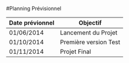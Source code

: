#Planning Prévisionnel 

Date prévionnel  |  Objectif
--------|------
01/06/2014 |   Lancement du Projet
01/10/2014  |   Première version Test 
01/11/2014  |   Projet Final
